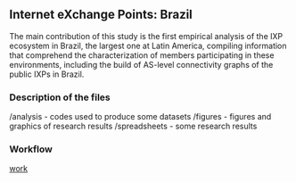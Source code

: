 ## Internet eXchange Points: Brazil
The main contribution of this study is the first empirical analysis of the IXP ecosystem in Brazil, the largest one at Latin America, compiling information that comprehend the characterization of members participating in these environments, including the build of AS-level connectivity graphs of the public IXPs in Brazil.


### Description of the files
/analysis - codes used to produce some datasets
/figures - figures and graphics of research results
/spreadsheets - some research results

### Workflow 
[work](https://github.com/intrig-unicamp/ixp-ptt-br/raw/master/figures/workflow/workflow_PttProject.jpg)
